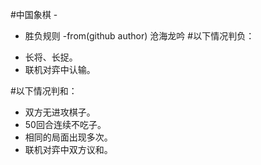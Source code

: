 
#中国象棋 - 
>>
- 胜负规则 -from(github author) 沧海龙吟
#以下情况判负：
* 长将、长捉。
* 联机对弈中认输。

#以下情况判和：
* 双方无进攻棋子。
* 50回合连续不吃子。
* 相同的局面出现多次。
* 联机对弈中双方议和。
>>
